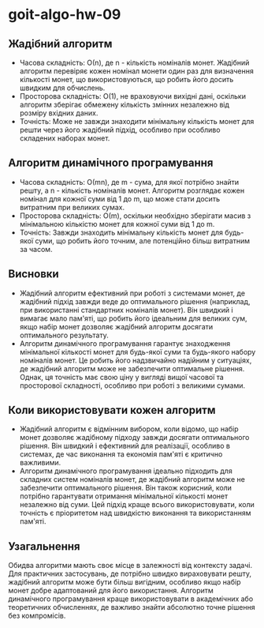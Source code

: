 # goit-algo-hw-09
## Жадібний алгоритм
- Часова складність: О(n), де n - кількість номіналів монет. Жадібний алгоритм перевіряє кожен номінал монети один раз для визначення кількості монет, що використовуються, що робить його досить швидким для обчислень.
- Просторова складність: О(1), не враховуючи вихідні дані, оскільки алгоритм зберігає обмежену кількість змінних незалежно від розміру вхідних даних.
- Точність: Може не завжди знаходити мінімальну кількість монет для решти через його жадібний підхід, особливо при особливо складених наборах монет.
## Алгоритм динамічного програмування
- Часова складність: О(mn), де m - сума, для якої потрібно знайти решту, а n - кількість номіналів монет. Алгоритм розглядає кожен номінал для кожної суми від 1 до m, що може стати досить витратним при великих сумах.
- Просторова складність: О(m), оскільки необхідно зберігати масив з мінімальною кількістю монет для кожної суми від 1 до m.
- Точність: Завжди знаходить мінімальну кількість монет для будь-якої суми, що робить його точним, але потенційно більш витратним за часом.
## Висновки
- Жадібний алгоритм ефективний при роботі з системами монет, де жадібний підхід завжди веде до оптимального рішення (наприклад, при використанні стандартних номіналів монет). Він швидкий і вимагає мало пам'яті, що робить його ідеальним для великих сум, якщо набір монет дозволяє жадібний алгоритм досягати оптимального результату.
- Алгоритм динамічного програмування гарантує знаходження мінімальної кількості монет для будь-якої суми та будь-якого набору номіналів монет. Це робить його надзвичайно надійним у ситуаціях, де жадібний алгоритм може не забезпечити оптимальне рішення. Однак, ця точність має свою ціну у вигляді вищої часової та просторової складності, особливо при роботі з великими сумами.
## Коли використовувати кожен алгоритм
- Жадібний алгоритм є відмінним вибором, коли відомо, що набір монет дозволяє жадібному підходу завжди досягати оптимального рішення. Він швидкий і ефективний для реалізації, особливо в системах, де час виконання та економія пам'яті є критично важливими.
- Алгоритм динамічного програмування ідеально підходить для складних систем номіналів монет, де жадібний алгоритм може не забезпечити оптимального рішення. Він також корисний, коли потрібно гарантувати отримання мінімальної кількості монет незалежно від суми. Цей підхід краще всього використовувати, коли точність є пріоритетом над швидкістю виконання та використанням пам'яті.
## Узагальнення
Обидва алгоритми мають своє місце в залежності від контексту задачі. Для практичних застосувань, де потрібно швидко вираховувати решту, жадібний алгоритм може бути більш вигідним, особливо якщо набір монет добре адаптований для його використання. Алгоритм динамічного програмування краще використовувати в академічних або теоретичних обчисленнях, де важливо знайти абсолютно точне рішення без компромісів.